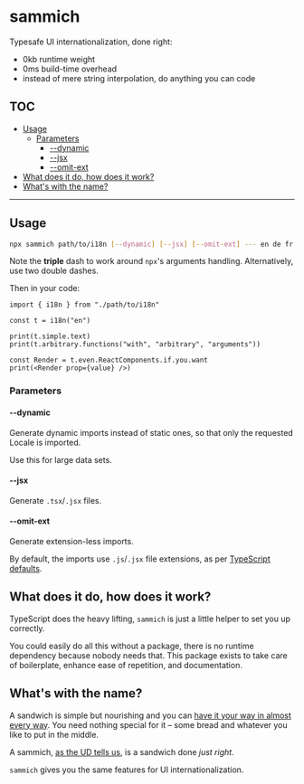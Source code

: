 # sammich 
Typesafe UI internationalization, done right:
+ 0kb runtime weight
+ 0ms build-time overhead
+ instead of mere string interpolation, do anything you can code

## TOC
- [Usage](#usage)
	- [Parameters](#parameters)
		- [--dynamic](#--dynamic)
		- [--jsx](#--jsx)
		- [--omit-ext](#--omit-ext)
- [What does it do, how does it work?](#what-does-it-do-how-does-it-work)
- [What's with the name?](#whats-with-the-name)

--------

## Usage
```sh
npx sammich path/to/i18n [--dynamic] [--jsx] [--omit-ext] --- en de fr
```
Note the **triple** dash to work around `npx`'s arguments handling. Alternatively, use two double dashes.

Then in your code:
```tsx
import { i18n } from "./path/to/i18n"

const t = i18n("en")

print(t.simple.text)
print(t.arbitrary.functions("with", "arbitrary", "arguments"))

const Render = t.even.ReactComponents.if.you.want
print(<Render prop={value} />)
```

### Parameters
#### --dynamic
Generate dynamic imports instead of static ones, so that only the requested Locale is imported.

Use this for large data sets.

#### --jsx
Generate `.tsx`/`.jsx` files.

#### --omit-ext
Generate extension-less imports.

By default, the imports use `.js`/`.jsx` file extensions, as per [TypeScript defaults](https://www.typescriptlang.org/docs/handbook/modules/reference.html).

## What does it do, how does it work?
TypeScript does the heavy lifting, `sammich` is just a little helper to set you up correctly.

You could easily do all this without a package, there is no runtime dependency because nobody needs that.
This package exists to take care of boilerplate, enhance ease of repetition, and documentation.

## What's with the name?
A sandwich is simple but nourishing and you can [have it your way in almost every way](https://en.wikipedia.org/wiki/Sandwich#Gallery). You need nothing special for it – some bread and whatever you like to put in the middle.

A sammich, [as the UD tells us](https://www.urbandictionary.com/define.php?term=sammich), is a sandwich done *just right*.

`sammich` gives you the same features for UI internationalization.
